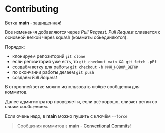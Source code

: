 # Contributing

Ветка **main** - защищенная!

Все изменения добавляются через *Pull Request*.
*Pull Request* cливается с основной веткой через squash (коммиты объединяются).

Порядок:
- клонируем репозиторий `git clone`
- если репозиторий уже есть, то `git checkout main && git fetch -pPf`
- создаём ветку для работы `git checkout -b ИМЯ_НОВОЙ_ВЕТКИ`
- по окончании работы делаем `git push`
- создаём *Pull Request*

В сторонней ветке можно использовать любые сообщения для коммитов.

Далее администратор проверяет и, если всё хорошо, сливает ветки со своим сообщением. 

Если очень надо, в **main** можно пушить с ключём `--force`

> Сообщения коммитов в **main** - [Conventional Commits](https://www.conventionalcommits.org/ru/v1.0.0/)!
